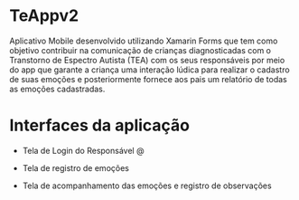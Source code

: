 # TeAppv2
Aplicativo Mobile desenvolvido utilizando Xamarin Forms que tem como objetivo contribuir na comunicação de crianças diagnosticadas com o Transtorno de Espectro Autista (TEA) com os seus responsáveis por meio do app que garante a criança uma interação lúdica para realizar o cadastro de suas emoções e posteriormente fornece aos pais um relatório de todas as emoções cadastradas.

<h1>Interfaces da aplicação</h1>

- Tela de Login do Responsável
@
- Tela de registro de emoções

- Tela de acompanhamento das emoções e registro de observações
